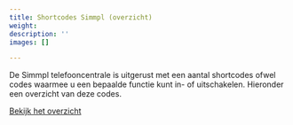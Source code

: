 ```yaml
---
title: Shortcodes Simmpl (overzicht)
weight:
description: ''
images: []

---
```

De Simmpl telefooncentrale is uitgerust met een aantal shortcodes ofwel codes waarmee u een bepaalde functie kunt in- of uitschakelen. Hieronder een overzicht van deze codes.

<a href="https://www.simmpl.nl/downloads/Simmpl_overzicht_shortcodes.pdf" target="_blank" class="button">Bekijk het overzicht</a>